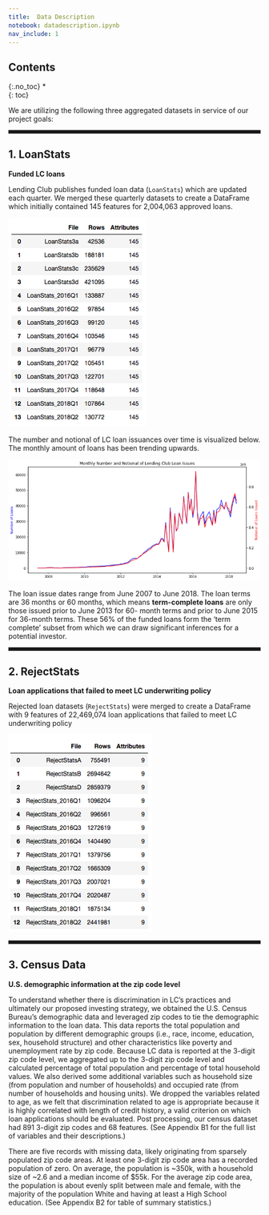 ```yaml
---
title:  Data Description
notebook: datadescription.ipynb
nav_include: 1
---
```


## Contents
{:.no_toc}
*  
{: toc}




We are utilizing the following three aggregated datasets in service of our project goals:

<hr style="height:5pt">

## 1. LoanStats

**Funded LC loans**

Lending Club publishes funded loan data (`LoanStats`) which are updated each quarter. We merged these quarterly datasets to create a DataFrame which initially contained 145 features for 2,004,063 approved loans.






![png](datadescription_files/datadescription_5_0.png)



The number and notional of LC loan issuances over time is visualized below. The monthly amount of loans has been trending upwards.






![png](datadescription_files/datadescription_7_0.png)



The loan issue dates range from June 2007 to June 2018. The loan terms are 36 months or 60 months, which means **term-complete loans** are only those issued prior to June 2013 for 60- month terms and prior to June 2015 for 36-month terms. These 56% of the funded loans form the ‘term complete’ subset from which we can draw significant inferences for a potential investor.

<hr style="height:5pt">

## 2. RejectStats

**Loan applications that failed to meet LC underwriting policy**

Rejected loan datasets (`RejectStats`) were merged to create a DataFrame with 9 features of 22,469,074 loan applications that failed to meet LC underwriting policy






![png](datadescription_files/datadescription_11_0.png)



<hr style="height:5pt">

## 3. Census Data

**U.S. demographic information at the zip code level**

To understand whether there is discrimination in LC’s practices and ultimately our proposed investing strategy, we obtained the U.S. Census Bureau’s demographic data and leveraged zip codes to tie the demographic information to the loan data. This data reports the total population and population by different demographic groups (i.e., race, income, education, sex, household structure) and other characteristics like poverty and unemployment rate by zip code. Because LC data is reported at the 3-digit zip code level, we aggregated up to the 3-digit zip code level and calculated percentage of total population and percentage of total household values. We also derived some additional variables such as household size (from population and number of households) and occupied rate (from number of households and housing units). We dropped the variables related to age, as we felt that discrimination related to age is appropriate because it is highly correlated with length of credit history, a valid criterion on which loan applications should be evaluated. Post processing, our census dataset had 891 3-digit zip codes and 68 features. (See Appendix B1 for the full list of variables and their descriptions.)

There are five records with missing data, likely originating from sparsely populated zip code areas. At least one 3-digit zip code area has a recorded population of zero. On average, the population is ~350k, with a household size of ~2.6 and a median income of $55k. For the average zip code area, the population is about evenly split between male and female, with the majority of the population White and having at least a High School education. (See Appendix B2 for table of summary statistics.)
